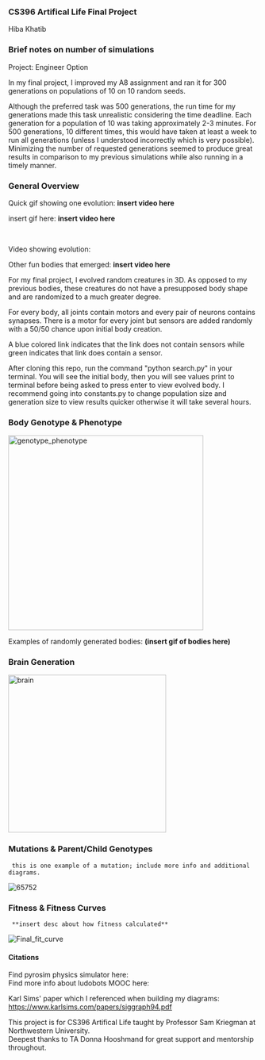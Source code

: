 ### CS396 Artifical Life Final Project 
Hiba Khatib 


### Brief notes on number of simulations
Project: Engineer Option


In my final project, I improved my A8 assignment and ran it for 300 generations on populations of 10 on 10 random seeds. 

Although the preferred task was 500 generations, the run time for my generations made this task unrealistic considering the time deadline. Each generation for a population of 10 was taking approximately 2-3 minutes. For 500 generations, 10 different times, this would have taken at least a week to run all generations (unless I understood incorrectly which is very possible). Minimizing the number of requested generations seemed to produce great results in comparison to my previous simulations while also running in a timely manner. 

### General Overview

Quick gif showing one evolution:  **insert video here**
<br>

insert gif here: **insert video here**

<br>

Video showing evolution: 

Other fun bodies that emerged: **insert video here**

For my final project, I evolved random creatures in 3D. As opposed to my previous bodies, these creatures do not have a presupposed body shape and are randomized to a much greater degree. 

For every body, all joints contain motors and every pair of neurons contains synapses. There is a motor for every joint but sensors are added randomly with a 50/50 chance upon initial body creation. 

A blue colored link indicates that the link does not contain sensors while green indicates that link does contain a sensor. 

After cloning this repo, run the command "python search.py" in your terminal. You will see the initial body, then you will see values print to terminal before being asked to press enter to view evolved body. I recommend going into constants.py to change population size and generation size to view results quicker otherwise it will take several hours. 

### Body Genotype & Phenotype 

<img width="393" alt="genotype_phenotype" src="https://user-images.githubusercontent.com/98929421/224611045-45621bac-adc5-4b40-b641-b0ab0508e80f.png">

Examples of randomly generated bodies:
   **(insert gif of bodies here)**

### Brain Generation

<img width="318" alt="brain" src="https://user-images.githubusercontent.com/98929421/224611065-4ba83be1-79da-4df1-98e2-290d28c5b2df.png">


### Mutations & Parent/Child Genotypes

     this is one example of a mutation; include more info and additional diagrams.

![65752](https://user-images.githubusercontent.com/98929421/224611345-03608e36-8b13-4a44-aa6b-9ae0f53a9d88.jpg)


### Fitness & Fitness Curves

     **insert desc about how fitness calculated**

![Final_fit_curve](https://user-images.githubusercontent.com/98929421/224611172-dd14414b-769f-42d4-b27b-07e8a2da5bae.png)


#### Citations 

Find pyrosim physics simulator here: 
<br>
Find more info about ludobots MOOC here: 
<br>

Karl Sims' paper which I referenced when building my diagrams: https://www.karlsims.com/papers/siggraph94.pdf 
<br>

This project is for CS396 Artifical Life taught by Professor Sam Kriegman at Northwestern University. 
<br>
Deepest thanks to TA Donna Hooshmand for great support and mentorship throughout. 
